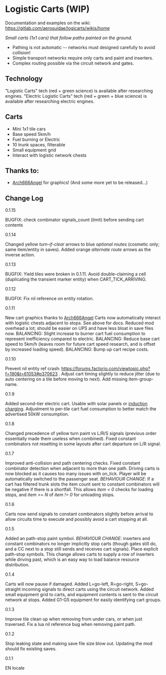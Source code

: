 # Logistic Carts (WIP)

Documentation and examples on the wiki: https://gitlab.com/aerosuidae/logicarts/wikis/home

*Small carts (1x1 cars) that follow paths painted on the ground.*

* Pathing is not automatic -- networks must designed carefully to avoid collision!
* Simple transport networks require only carts and paint and inserters.
* Complex routing possible via the circuit network and gates.

## Technology

"Logistic Carts" tech (red + green science) is available after researching engines.
"Electric Logistic Carts" tech (red + green + blue science) is available after researching electric engines.

## Carts

* Mini 1x1 tile cars
* Base speed 5km/h
* Fuel burning or Electric
* 10 trunk spaces, filterable
* Small equipment grid
* Interact with logistic network chests

## Thanks to:

* [Arch666Angel](https://mods.factorio.com/user/Arch666Angel) for graphics! (And some more yet to be released...)

## Change Log

0.1.15

BUGFIX: check combinator signals_count (limit) before sending cart contents

0.1.14

Changed yellow *turn-if-clear* arrows to blue *optional routes* (cosmetic only; same item/entity in saves).
Added orange *alternate route* arrows as the inverse action.

0.1.13

BUGFIX: Yield tiles were broken in 0.1.11.
Avoid double-claiming a cell (duplicating the transient marker entity) when CART_TICK_ARRIVING.

0.1.12

BUGFIX: Fix nil reference on entity rotation.

0.1.11

New cart graphics thanks to [Arch666Angel](https://mods.factorio.com/user/Arch666Angel)
Carts now automatically interact with logistic chests adjacent to stops. See above for docs.
Reduced mod overhead a lot; should be easier on UPS and have less bloat in save files now.
BALANCING: Slight increase to burner cart fuel consumption to represent inefficiency compared to electric.
BALANCING: Reduce base cart speed to 5km/h (leaves room for future cart speed research, and is offset by increased loading speed).
BALANCING: Bump up cart recipe costs.

0.1.10

Prevent nil entity ref crash: https://forums.factorio.com/viewtopic.php?f=190&t=61053#p370623 .
Adjust cart timing slightly to reduce jitter (due to auto centering on a tile before moving to next).
Add missing item-group-name.

0.1.9

Added second-tier electric cart. Usable with solar panels or [induction charging](https://mods.factorio.com/mod/Induction%20Charging).
Adjustment to per-tile cart fuel consumption to better match the advertised 50kW consumption.

0.1.8

Changed precedence of yellow turn paint vs L/R/S signals (previous order essentially made them useless when combined).
Fixed constant combinators not resetting in some layouts after cart departure on L/R signal.

0.1.7

Improved anti-collision and path centering checks.
Fixed constant combinator detection when adjacent to more than one path.
Driving carts is now blocked as it causes too many issues with on_tick. Player will be automatically switched to the passenger seat.
*BEHAVIOUR CHANGE*: If a cart has filtered trunk slots the item count sent to constant combinators will be negative if there is a shortfall. This allows *item < 0* checks for loading stops, and *item >= N* of *item != 0* for unloading stops.

0.1.6

Carts now send signals to constant combinators slightly before arrival to allow circuits time to execute and possibly avoid a cart stopping at all.

0.1.5

Added an path-stop paint symbol.
*BEHAVIOUR CHANGE*: inserters and constant combinators no longer implicitly stop carts (though gates still do, and a CC next to a stop still sends and receives cart signals). Place explicit path-stop symbols. This change allows carts to supply a row of inserters while driving past, which is an easy way to load balance resource distribution.

0.1.4

Carts will now pause if damaged.
Added L=go-left, R=go-right, S=go-straight incoming signals to direct carts using the circuit network.
Added small equipment grid to carts, and equipment contents is sent to the circuit network at stops.
Added G1-G5 equipment for easily identifying cart groups.

0.1.3

Improve tile clean up when removing from under cars, or when just traversed.
Fix a lua nil reference bug when removing paint path.

0.1.2

Stop leaking state and making save file size blow out. Updating the mod should fix existing saves.

0.1.1

EN locale

